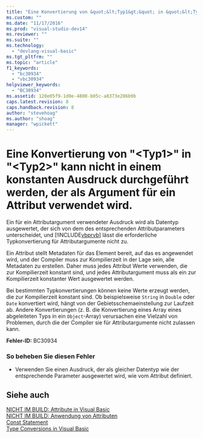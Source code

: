 ```yaml
---
title: "Eine Konvertierung von &quot;&lt;Typ1&gt;&quot; in &quot;&lt;Typ2&gt;&quot; kann nicht in einem konstanten Ausdruck durchgef&#252;hrt werden, der als Argument f&#252;r ein Attribut verwendet wird. | Microsoft Docs"
ms.custom: ""
ms.date: "11/17/2016"
ms.prod: "visual-studio-dev14"
ms.reviewer: ""
ms.suite: ""
ms.technology: 
  - "devlang-visual-basic"
ms.tgt_pltfrm: ""
ms.topic: "article"
f1_keywords: 
  - "bc30934"
  - "vbc30934"
helpviewer_keywords: 
  - "BC30934"
ms.assetid: 120e05f9-1d0e-4800-b05c-a8373e286b9b
caps.latest.revision: 8
caps.handback.revision: 8
author: "stevehoag"
ms.author: "shoag"
manager: "wpickett"
---
```

# Eine Konvertierung von &quot;&lt;Typ1&gt;&quot; in &quot;&lt;Typ2&gt;&quot; kann nicht in einem konstanten Ausdruck durchgef&#252;hrt werden, der als Argument f&#252;r ein Attribut verwendet wird.
Ein für ein Attributargument verwendeter Ausdruck wird als Datentyp ausgewertet, der sich von dem des entsprechenden Attributparameters unterscheidet, und [!INCLUDE[vbprvb](../../csharp/programming-guide/concepts/linq/includes/vbprvb_md.md)] lässt die erforderliche Typkonvertierung für Attributargumente nicht zu.  
  
 Ein Attribut stellt Metadaten für das Element bereit, auf das es angewendet wird, und der Compiler muss zur Kompilierzeit in der Lage sein, alle Metadaten zu erstellen. Daher muss jedes Attribut Werte verwenden, die zur Kompilierzeit konstant sind, und jedes Attributargument muss als ein zur Kompilierzeit konstanter Wert ausgewertet werden.  
  
 Bei bestimmten Typkonvertierungen können keine Werte erzeugt werden, die zur Kompilierzeit konstant sind. Ob beispielsweise `String` in `Double` oder `Date` konvertiert wird, hängt von der Gebietsschemaeinstellung zur Laufzeit ab. Andere Konvertierungen \(z. B. die Konvertierung eines Array eines abgeleiteten Typs in ein `Object`\-Array\) verursachen eine Vielzahl von Problemen, durch die der Compiler sie für Attributargumente nicht zulassen kann.  
  
 **Fehler\-ID:** BC30934  
  
### So beheben Sie diesen Fehler  
  
-   Verwenden Sie einen Ausdruck, der als gleicher Datentyp wie der entsprechende Parameter ausgewertet wird, wie vom Attribut definiert.  
  
## Siehe auch  
 [NICHT IM BUILD: Attribute in Visual Basic](http://msdn.microsoft.com/de-de/620bfc0e-4582-4c8b-8432-ebc5c3dccc22)   
 [NICHT IM BUILD: Anwendung von Attributen](http://msdn.microsoft.com/de-de/2b1703ed-4437-49b3-bc0b-568094324f47)   
 [Const Statement](../../visual-basic/language-reference/statements/const-statement.md)   
 [Type Conversions in Visual Basic](../../visual-basic/programming-guide/language-features/data-types/type-conversions.md)